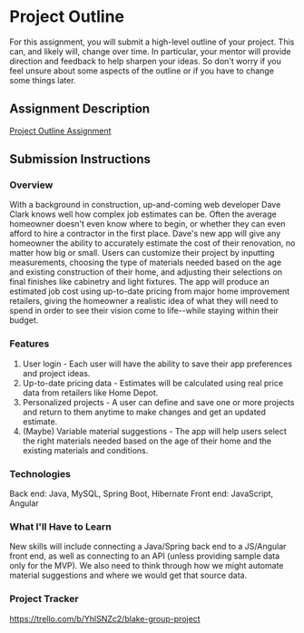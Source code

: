 # Project Outline
For this assignment, you will submit a high-level outline of your project. This can, and likely will, change over time. In particular, your mentor will provide direction and feedback to help sharpen your ideas. So don't worry if you feel unsure about some aspects of the outline or if you have to change some things later.

## Assignment Description
[Project Outline Assignment](https://education.launchcode.org/liftoff/modules/assignments/project-outline)

## Submission Instructions

### Overview
With a background in construction, up-and-coming web developer Dave Clark knows well how complex job estimates can be. Often the average homeowner doesn't even know where to begin, or whether they can even afford to hire a contractor in the first place. Dave's new app will give any homeowner the ability to accurately estimate the cost of their renovation, no matter how big or small. Users can customize their project by inputting measurements, choosing the type of materials needed based on the age and existing construction of their home, and adjusting their selections on final finishes like cabinetry and light fixtures. The app will produce an estimated job cost using up-to-date pricing from major home improvement retailers, giving the homeowner a realistic idea of what they will need to spend in order to see their vision come to life--while staying within their budget. 

### Features
1. User login - Each user will have the ability to save their app preferences and project ideas.
2. Up-to-date pricing data - Estimates will be calculated using real price data from retailers like Home Depot.
3. Personalized projects - A user can define and save one or more projects and return to them anytime to make changes and get an updated estimate.
4. (Maybe) Variable material suggestions - The app will help users select the right materials needed based on the age of their home and the existing materials and conditions.

### Technologies
Back end: Java, MySQL, Spring Boot, Hibernate
Front end: JavaScript, Angular

### What I'll Have to Learn
New skills will include connecting a Java/Spring back end to a JS/Angular front end, as well as connecting to an API (unless providing sample data only for the MVP). We also need to think through how we might automate material suggestions and where we would get that source data.

### Project Tracker
https://trello.com/b/YhlSNZc2/blake-group-project
